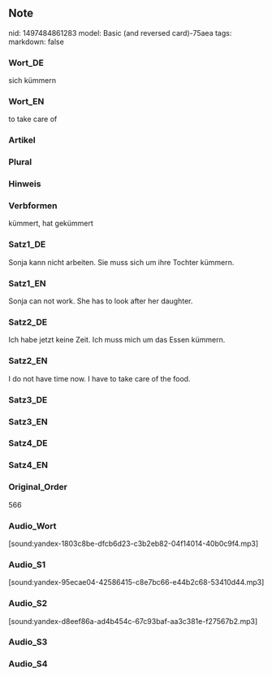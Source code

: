 ## Note
nid: 1497484861283
model: Basic (and reversed card)-75aea
tags: 
markdown: false

### Wort_DE
sich kümmern

### Wort_EN
to take care of

### Artikel


### Plural


### Hinweis


### Verbformen
kümmert, hat gekümmert

### Satz1_DE
Sonja kann nicht arbeiten. Sie muss sich um ihre Tochter kümmern.

### Satz1_EN
Sonja can not work. She has to look after her daughter.

### Satz2_DE
Ich habe jetzt keine Zeit. Ich muss mich um das Essen kümmern.

### Satz2_EN
I do not have time now. I have to take care of the food.

### Satz3_DE


### Satz3_EN


### Satz4_DE


### Satz4_EN


### Original_Order
566

### Audio_Wort
[sound:yandex-1803c8be-dfcb6d23-c3b2eb82-04f14014-40b0c9f4.mp3]

### Audio_S1
[sound:yandex-95ecae04-42586415-c8e7bc66-e44b2c68-53410d44.mp3]

### Audio_S2
[sound:yandex-d8eef86a-ad4b454c-67c93baf-aa3c381e-f27567b2.mp3]

### Audio_S3


### Audio_S4

